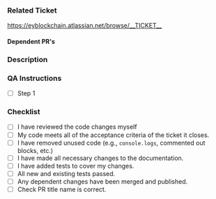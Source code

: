 ### Related Ticket

<!-- Please link to the jira ticket here. -->

<https://eyblockchain.atlassian.net/browse/__TICKET__>

#### Dependent PR's

<!-- Please link other PR's on which this PR depends. -->

### Description

<!-- Brief description of the code changes. Add supporting screenshots & videos where applicable. -->

### QA Instructions

<!-- How others should test your changes and check for any possible regressions. -->

- [ ] Step 1

### Checklist

<!-- Go over the checklist, and put an `x` in all the boxes when you confirm they've been done. -->

- [ ] I have reviewed the code changes myself
- [ ] My code meets all of the acceptance criteria of the ticket it closes.
- [ ] I have removed unused code (e.g., `console.logs`, commented out blocks, etc.)
- [ ] I have made all necessary changes to the documentation.
- [ ] I have added tests to cover my changes.
- [ ] All new and existing tests passed.
- [ ] Any dependent changes have been merged and published.
- [ ] Check PR title name is correct.
